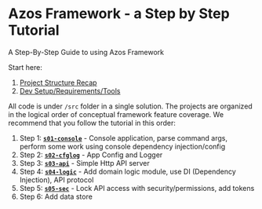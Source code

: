 # Azos Framework - a Step by Step Tutorial

A Step-By-Step Guide to using Azos Framework

Start here:
1. [Project Structure Recap](/doc/project-structure.md)
2. [Dev Setup/Requirements/Tools](/doc/dev-setup.md)

All code is under `/src` folder in a single solution. 
The projects are organized in the logical order of conceptual framework feature coverage. 
We recommend that you follow the tutorial in this order:
1. Step 1: **[`s01-console`](/src/s01-console)** - Console application, parse command args, perform some work using console dependency injection/config
2. Step 2: **[`s02-cfglog`](/src/s02-cfglog)** - App Config and Logger
3. Step 3: **[`s03-api`]()** - Simple Http API server
4. Step 4: **[`s04-logic`]()** - Add domain logic module, use DI (Dependency Injection), API protocol
8. Step 5: **[`s05-sec`]()** - Lock API access with security/permissions, add tokens
7. Step 6: Add data store

